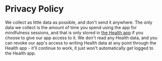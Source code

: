 #  Privacy Policy

We collect as little data as possible, and don't send it anywhere. The only data we collect is the amount of time you spend using the app for mindfulness sessions, and that is only stored in [the Health app](https://www.apple.com/ios/health/) if you choose to give our app access to it. We don't read any Health data, and you can revoke our app's access to writing Health data at any point through the Health app - it'll continue to work, it just won't automatically get logged to the Health app.
